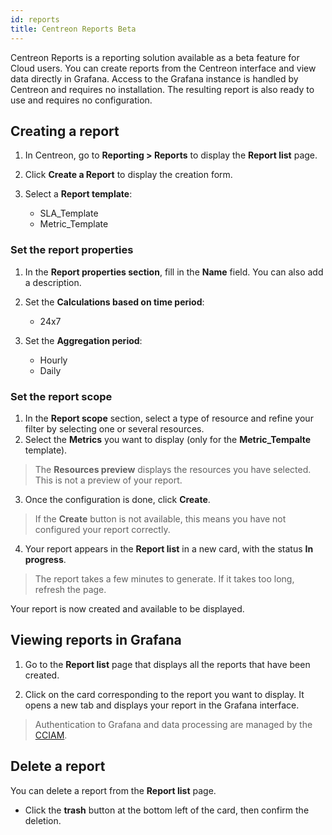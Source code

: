 ```yaml
---
id: reports
title: Centreon Reports Beta
---
```


Centreon Reports is a reporting solution available as a beta feature for Cloud users. You can create reports from the Centreon interface and view data directly in Grafana. Access to the Grafana instance is handled by Centreon and requires no installation. The resulting report is also ready to use and requires no configuration.

## Creating a report

1. In Centreon, go to **Reporting > Reports** to display the **Report list** page.

2. Click **Create a Report** to display the creation form.

3. Select a **Report template**:
   - SLA_Template
   - Metric_Template

### Set the report properties

1. In the **Report properties section**, fill in the **Name** field. You can also add a description.

2. Set the **Calculations based on time period**:
   - 24x7

3. Set the **Aggregation period**:
   - Hourly
   - Daily

### Set the report scope

1. In the **Report scope** section, select a type of resource and refine your filter by selecting one or several resources.
2. Select the **Metrics** you want to display (only for the **Metric_Tempalte** template).

  > The **Resources preview** displays the resources you have selected. This is not a preview of your report.

3. Once the configuration is done, click **Create**.

  > If the **Create** button is not available, this means you have not configured your report correctly.

4. Your report appears in the **Report list** in a new card, with the status **In progress**.

  > The report takes a few minutes to generate. If it takes too long, refresh the page.

Your report is now created and available to be displayed.

## Viewing reports in Grafana

1. Go to the **Report list** page that displays all the reports that have been created.

2. Click on the card corresponding to the report you want to display. It opens a new tab and displays your report in the Grafana interface.
> Authentication to Grafana and data processing are managed by the [CCIAM](../ciam/ciam.md#what-is-centreon-ciam).

## Delete a report

You can delete a report from the **Report list** page.

- Click the **trash** button at the bottom left of the card, then confirm the deletion.
